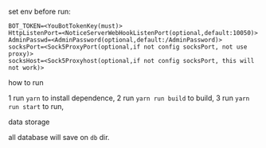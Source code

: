 

set env before run:

```
BOT_TOKEN=<YouBotTokenKey(must)>
HttpListenPort=<NoticeServerWebHookListenPort(optional,default:10050)>
AdminPasswd=<AdminPassword(optional,default:/AdminPassword)>
socksPort=<Sock5ProxyPort(optional,if not config socksPort, not use proxy)>
socksHost=<Sock5Proxyhost(optional,if not config socksPort, this will not work)>
```

how to run

1 run ```yarn``` to install dependence, 
2 run ```yarn run build``` to build,
3 run ```yarn run start``` to run,



data storage

all database will save on ```db``` dir.



